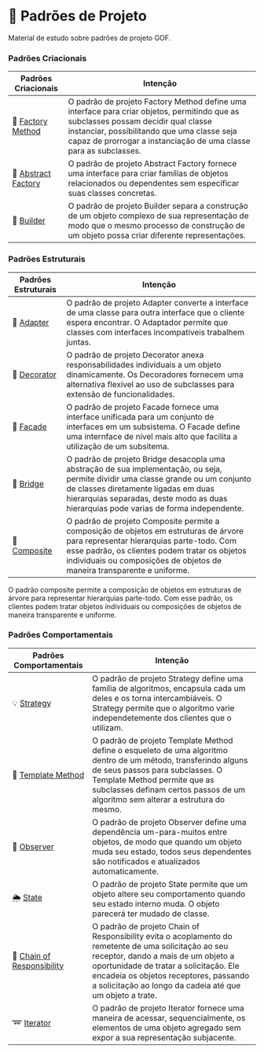 # :notebook: Padrões de Projeto

Material de estudo sobre padrões de projeto GOF.

### Padrões Criacionais

| Padrões Criacionais                                       | Intenção                                                                 |
|-----------------------------------------------------------|--------------------------------------------------------------------------|
| :mount_fuji: [Factory Method][#factoryMethod] 	        | O padrão de projeto Factory Method define uma interface para criar objetos, permitindo que as subclasses possam decidir qual classe instanciar, possibilitando que uma classe seja capaz de prorrogar a instanciação de uma classe para as subclasses. |
| :dna: [Abstract Factory][#abstractFactory] 	            | O padrão de projeto Abstract Factory fornece uma interface para criar famílias de objetos relacionados ou dependentes sem especificar suas classes concretas. |
| :construction_worker: [Builder][#builder]                 | O padrão de projeto Builder separa a construção de um objeto complexo de sua representação de modo que o mesmo processo de construção de um objeto possa criar diferente representações. |


### Padrões Estruturais

| Padrões Estruturais                                       | Intenção                                                                 |
|-----------------------------------------------------------|--------------------------------------------------------------------------|
| :electric_plug: [Adapter][#adapter] 	                    | O padrão de projeto Adapter converte a interface de uma classe para outra interface que o cliente espera encontrar. O Adaptador permite que classes com interfaces incompatíveis  trabalhem juntas. |
| :ice_cream: [Decorator][#decorator] 	                    | O padrão de projeto Decorator anexa responsabilidades individuais a um objeto dinamicamente. Os Decoradores fornecem uma alternativa flexível ao uso de subclasses para extensão de funcionalidades. |
| :gift: [Facade][#facade] 	                                | O padrão de projeto Facade fornece uma interface unificada para um conjunto de interfaces em um subsistema. O Facade define uma internface de nível mais alto que facilita a utilização de um subsitema. |
| :bridge_at_night: [Bridge][#bridge] 	                    | O padrão de projeto Bridge desacopla uma abstração de sua implementação, ou seja, permite dividir uma classe grande ou um conjunto de classes diretamente ligadas em duas hierarquias separadas, deste modo as duas hierarquias pode varias de forma independente. |
| :herb: [Composite][#composite] 	            | O padrão de projeto Composite permite a composição de objetos em estruturas de árvore para representar hierarquias parte-todo. Com esse padrão, os clientes podem tratar os objetos individuais ou composições de objetos de maneira transparente e uniforme. |



O padrão composite permite a composição de objetos em estruturas de
árvore para representar hierarquias parte-todo. Com esse padrão, os
clientes podem tratar objetos individuais ou composições de objetos de
maneira transparente e uniforme.


### Padrões Comportamentais

| Padrões Comportamentais                                   | Intenção                                                                 |
|-----------------------------------------------------------|--------------------------------------------------------------------------|
| :bulb: [Strategy][#strategy] 	                            | O padrão de projeto Strategy define uma família de algoritmos, encapsula cada um deles e os torna intercambiáveis. O Strategy permite que o algoritmo varie independetemente dos clientes que o utilizam.         |
| :pencil: [Template Method][#templatemethod] 	            | O padrão de projeto Template Method define o esqueleto de uma algoritmo dentro de um método, transferindo alguns de seus passos para subclasses. O Template Method permite que as subclasses definam certos passos de um algoritmo sem alterar a estrutura do mesmo. |
| :eyes: [Observer][#observer] 	                            | O padrão de projeto Observer define uma dependência um-para-muitos entre objetos, de modo que quando um objeto muda seu estado, todos seus dependentes são notificados e atualizados automaticamente. |
| :sun_behind_rain_cloud: [State][#state]                   | O padrão de projeto State permite que um objeto altere seu comportamento quando seu estado interno muda. O objeto parecerá ter mudado de classe. |
| :link: [Chain of Responsibility][#ChainofResponsibility]  | O padrão de projeto Chain of Responsibility evita o acoplamento do remetente de uma solicitação ao seu receptor, dando a mais de um objeto a oportunidade de tratar a solicitação. Ele encadeia os objetos receptores, passando a solicitação ao longo da cadeia até que um objeto a trate. |
| :loop: [Iterator][#iterator]                              | O padrão de projeto Iterator fornece uma maneira de acessar, sequencialmente, os elementos de uma objeto agregado sem expor a sua representação subjacente. |


[#factoryMethod]: src/main/java/designpatterns/criacionais/factorymethod/
[#abstractFactory]: src/main/java/designpatterns/criacionais/abstractfactory/
[#builder]: src/main/java/designpatterns/criacionais/builder/

[#adapter]: src/main/java/designpatterns/estruturais/adapter/
[#decorator]: src/main/java/designpatterns/estruturais/decorator/
[#facade]: src/main/java/designpatterns/estruturais/facade/
[#bridge]: src/main/java/designpatterns/estruturais/bridge/
[#composite]: src/main/java/designpatterns/estruturais/composite/


[#strategy]: src/main/java/designpatterns/comportamentais/strategy/
[#templatemethod]: src/main/java/designpatterns/comportamentais/templatemethod/
[#observer]: src/main/java/designpatterns/comportamentais/observer/
[#state]: src/main/java/designpatterns/comportamentais/state/
[#ChainofResponsibility]: src/main/java/designpatterns/comportamentais/chainofresponsibility/
[#iterator]: src/main/java/designpatterns/comportamentais/iterator/
